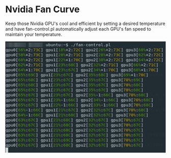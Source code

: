 # Nvidia Fan Curve

Keep those Nvidia GPU's cool and efficient by setting a desired temperature and have fan-control.pl automatically adjust each GPU's fan speed to maintain your temperature.

![ScreenShot](https://github.com/imcmurray/nvidia-fan-curve/blob/master/screenshot.png)

